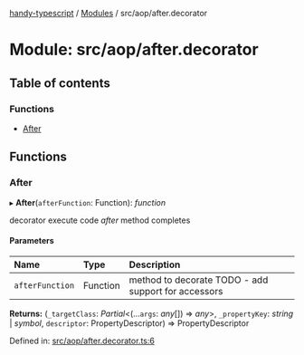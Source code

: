 [handy-typescript](../README.md) / [Modules](../modules.md) / src/aop/after.decorator

# Module: src/aop/after.decorator

## Table of contents

### Functions

- [After](src_aop_after_decorator.md#after)

## Functions

### After

▸ **After**(`afterFunction`: Function): *function*

decorator execute code _after_ method completes

#### Parameters

| Name | Type | Description |
| :------ | :------ | :------ |
| `afterFunction` | Function | method to decorate TODO - add support for accessors |

**Returns:** (`_targetClass`: *Partial*<(...`args`: *any*[]) => *any*\>, `_propertyKey`: *string* \| *symbol*, `descriptor`: PropertyDescriptor) => PropertyDescriptor

Defined in: [src/aop/after.decorator.ts:6](https://github.com/robbiemu/handy-typescript/blob/8d5cf58/src/aop/after.decorator.ts#L6)
